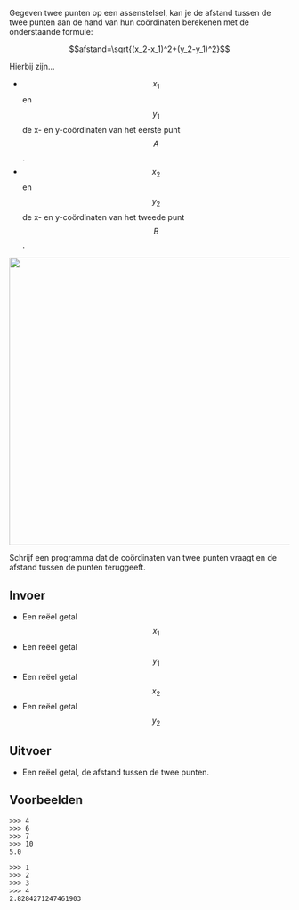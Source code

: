 Gegeven twee punten op een assenstelsel, kan je de afstand tussen de twee punten aan de hand van hun coördinaten berekenen met de onderstaande formule:

$$afstand=\sqrt{(x_2-x_1)^2+(y_2-y_1)^2}$$

Hierbij zijn...
- $$x_1$$ en $$y_1$$ de x- en y-coördinaten van het eerste punt $$A$$.
- $$x_2$$ en $$y_2$$ de x- en y-coördinaten van het tweede punt $$B$$.

<img src="https://cdn.hswstatic.com/gif/distance-formula.jpg" width="516"/>

Schrijf een programma dat de coördinaten van twee punten vraagt en de afstand tussen de punten teruggeeft.

## Invoer

- Een reëel getal $$x_1$$
- Een reëel getal $$y_1$$
- Een reëel getal $$x_2$$
- Een reëel getal $$y_2$$

## Uitvoer

- Een reëel getal, de afstand tussen de twee punten.

## Voorbeelden

```
>>> 4
>>> 6
>>> 7
>>> 10
5.0

>>> 1
>>> 2
>>> 3
>>> 4
2.8284271247461903
```


